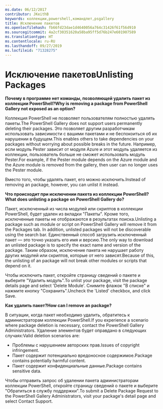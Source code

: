 ```yaml
---
ms.date: 06/12/2017
contributor: JKeithB
keywords: коллекции,powershell,командлет,psgallery
title: Исключение пакетов
ms.openlocfilehash: fb66fd23dae1d4640056a764c31426f61f56d910
ms.sourcegitcommit: 4a2cf30351620a58ba95ff5d76b247e601907589
ms.translationtype: HT
ms.contentlocale: ru-RU
ms.lasthandoff: 09/27/2019
ms.locfileid: "71328275"
---
```

# <a name="unlisting-packages"></a><span data-ttu-id="0a058-103">Исключение пакетов</span><span class="sxs-lookup"><span data-stu-id="0a058-103">Unlisting Packages</span></span>

<span data-ttu-id="0a058-104">**Почему в программе нет команды, позволяющей удалить пакет из коллекции PowerShell?**</span><span class="sxs-lookup"><span data-stu-id="0a058-104">**Why is removing a package from PowerShell Gallery not exposed as an option?**</span></span>

<span data-ttu-id="0a058-105">Коллекция PowerShell не позволяет пользователям полностью удалять пакеты.</span><span class="sxs-lookup"><span data-stu-id="0a058-105">The PowerShell Gallery does not support users permanently deleting their packages.</span></span>
<span data-ttu-id="0a058-106">Это позволяет другим разработчикам использовать зависимости с вашими пакетами и не беспокоиться об их нарушении в будущем.</span><span class="sxs-lookup"><span data-stu-id="0a058-106">This enables others to take dependencies on your packages without worrying about possible breaks in the future.</span></span>
<span data-ttu-id="0a058-107">Например, если модуль Pester зависит от модуля Azure и этот модуль удаляется из коллекции, пользователь больше не сможет использовать модуль Pester.</span><span class="sxs-lookup"><span data-stu-id="0a058-107">For example, if the Pester module depends on the Azure module and the Azure module is removed from the gallery, then user can no longer uses the Pester module.</span></span>

<span data-ttu-id="0a058-108">Вместо того, чтобы удалять пакет, его можно исключить.</span><span class="sxs-lookup"><span data-stu-id="0a058-108">Instead of removing an package, however, you can unlist it instead.</span></span>

<span data-ttu-id="0a058-109">**Что происходит при исключении пакета из коллекции PowerShell?**</span><span class="sxs-lookup"><span data-stu-id="0a058-109">**What does unlisting a package on PowerShell Gallery do?**</span></span>

<span data-ttu-id="0a058-110">Пакет, исключенный из числа модулей или скриптов в коллекции PowerShell, будет удален из вкладки "Пакеты". Кроме того, исключенные пакеты не отображаются в результатах поиска.</span><span class="sxs-lookup"><span data-stu-id="0a058-110">Unlisting a package such as module or script on PowerShell Gallery will remove it from the Packages tab. In addition, unlisted packages will not be discoverable using the search bar.</span></span>
<span data-ttu-id="0a058-111">Единственный способ загрузить исключенный пакет — это точно указать его имя и версию.</span><span class="sxs-lookup"><span data-stu-id="0a058-111">The only way to download an unlisted package is to specify the exact name and version of the package.</span></span>
<span data-ttu-id="0a058-112">Таким образом, исключение пакета не нарушает работу других модулей или скриптов, которые от него зависят.</span><span class="sxs-lookup"><span data-stu-id="0a058-112">Because of this, the unlisting of an package will not break other modules or scripts that depend on it.</span></span>

<span data-ttu-id="0a058-113">Чтобы исключить пакет, откройте страницу сведений о пакете и выберите "Удалить модуль".</span><span class="sxs-lookup"><span data-stu-id="0a058-113">To unlist your package, visit the package details page and select 'Delete Module'.</span></span> <span data-ttu-id="0a058-114">Снимите флажок "В списке" и нажмите кнопку "Сохранить".</span><span class="sxs-lookup"><span data-stu-id="0a058-114">Uncheck the 'Listed' checkbox, and click Save.</span></span>

<span data-ttu-id="0a058-115">**Как удалить пакет?**</span><span class="sxs-lookup"><span data-stu-id="0a058-115">**How can I remove an package?**</span></span>

<span data-ttu-id="0a058-116">В ситуации, когда пакет необходимо удалить, обратитесь к администраторам коллекции PowerShell.</span><span class="sxs-lookup"><span data-stu-id="0a058-116">If you experience a scenario where package deletion is necessary, contact the PowerShell Gallery Administrators.</span></span>
<span data-ttu-id="0a058-117">Удаление элементов будет оправдано в следующих случаях:</span><span class="sxs-lookup"><span data-stu-id="0a058-117">Valid deletion scenarios are:</span></span>
- <span data-ttu-id="0a058-118">Проблемы с нарушением авторских прав.</span><span class="sxs-lookup"><span data-stu-id="0a058-118">Issues of copyright infringement.</span></span>
- <span data-ttu-id="0a058-119">Пакет содержит потенциально вредоносное содержимое.</span><span class="sxs-lookup"><span data-stu-id="0a058-119">Package contains potentially harmful content.</span></span>
- <span data-ttu-id="0a058-120">Пакет содержит конфиденциальные данные.</span><span class="sxs-lookup"><span data-stu-id="0a058-120">Package contains sensitive data.</span></span>

<span data-ttu-id="0a058-121">Чтобы отправить запрос об удалении пакета администраторам коллекции PowerShell, откройте страницу сведений о пакете и выберите "Обратиться в службу поддержки".</span><span class="sxs-lookup"><span data-stu-id="0a058-121">To submit a Delete Package Request to the PowerShell Gallery Administrators, visit your package's detail page and select Contact Support.</span></span>
